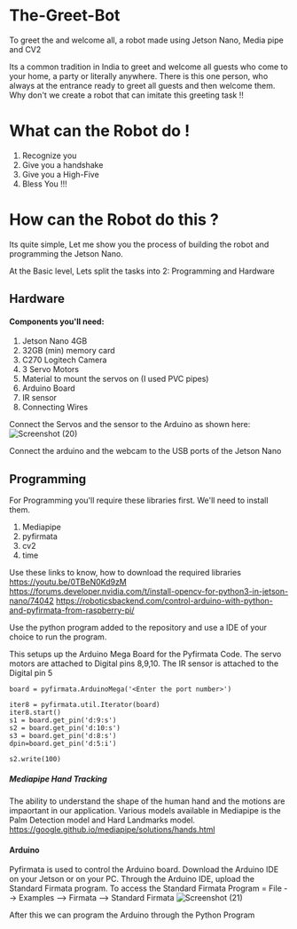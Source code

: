 # The-Greet-Bot
To greet the and welcome all, a robot made using Jetson Nano, Media pipe and CV2

Its a common tradition in India to greet and welcome all guests who come to your home, a party or literally anywhere. There is this one person, who always at the entrance ready to greet all guests and then welcome them. Why don't we create a robot that can imitate this greeting task !!
# What can the Robot do !
1. Recognize you
2. Give you a handshake
3. Give you a High-Five
4. Bless You !!!
# How can the Robot do this ?
Its quite simple, Let me show you the process of building the robot and programming the Jetson Nano.

At the Basic level, Lets split the tasks into 2: Programming and Hardware
## Hardware
#### Components you'll need:
1. Jetson Nano 4GB
2. 32GB (min) memory card
3. C270 Logitech Camera
4. 3 Servo Motors
5. Material to mount the servos on (I used PVC pipes)
6. Arduino Board
7. IR sensor
8. Connecting Wires

Connect the Servos and the sensor to the Arduino as shown here:
![Screenshot (20)](https://user-images.githubusercontent.com/65992357/175828704-bafcac5f-a674-455c-a1a4-a1a61372f699.png)
  
Connect the arduino and the webcam to the USB ports of the Jetson Nano
 

## Programming
For Programming you'll require these libraries first. We'll need to install them.
1. Mediapipe
2. pyfirmata
3. cv2
4. time

Use these links to know, how to download the required libraries
https://youtu.be/0TBeN0Kd9zM
https://forums.developer.nvidia.com/t/install-opencv-for-python3-in-jetson-nano/74042
https://roboticsbackend.com/control-arduino-with-python-and-pyfirmata-from-raspberry-pi/

Use the python program added to the repository and use a IDE of your choice to run the program.

This setups up the Arduino Mega Board for the Pyfirmata Code. The servo motors are attached to Digital pins 8,9,10. The IR sensor is attached to the Digital pin 5

```
board = pyfirmata.ArduinoMega('<Enter the port number>')

iter8 = pyfirmata.util.Iterator(board)
iter8.start()
s1 = board.get_pin('d:9:s')
s2 = board.get_pin('d:10:s')
s3 = board.get_pin('d:8:s')
dpin=board.get_pin('d:5:i')

s2.write(100)
```

##### Mediapipe Hand Tracking
The ability to understand the shape of the human hand and the motions are impaortant in our application. Various models available in Mediapipe is the Palm Detection model and Hard Landmarks model.
https://google.github.io/mediapipe/solutions/hands.html

#### Arduino
  Pyfirmata is used to control the Arduino board. Download the Arduino IDE on your Jetson or on your PC. Through the Arduino IDE, upload the Standard Firmata program.
  To access the Standard Firmata Program = File --> Examples --> Firmata --> Standard Firmata
  ![Screenshot (21)](https://user-images.githubusercontent.com/65992357/175873363-c7d83979-9179-4ec7-ab0e-74a2b73e7b38.png)

  
  After this we can program the Arduino through the Python Program

